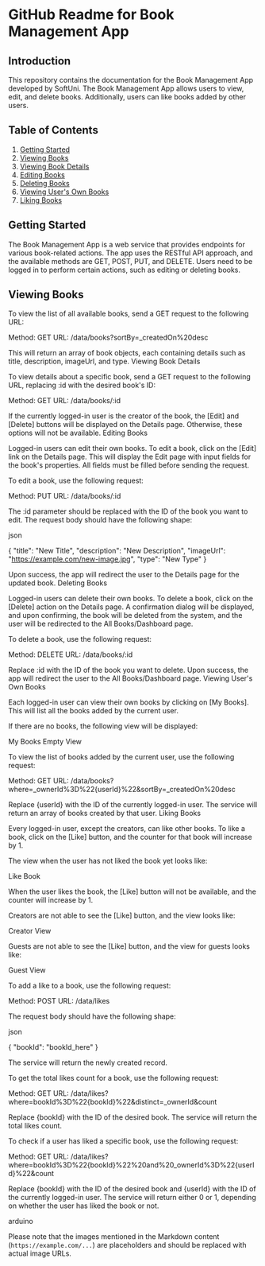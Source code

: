 # GitHub Readme for Book Management App


## Introduction

This repository contains the documentation for the Book Management App developed by SoftUni.
The Book Management App allows users to view, edit, and delete books. Additionally, users can like books added by other users.

## Table of Contents

1. [Getting Started](#getting-started)
2. [Viewing Books](#viewing-books)
3. [Viewing Book Details](#viewing-book-details)
4. [Editing Books](#editing-books)
5. [Deleting Books](#deleting-books)
6. [Viewing User's Own Books](#viewing-users-own-books)
7. [Liking Books](#liking-books)

## Getting Started

The Book Management App is a web service that provides endpoints for various book-related actions. The app uses the RESTful API approach, and the available methods are GET, POST, PUT, and DELETE. Users need to be logged in to perform certain actions, such as editing or deleting books.

## Viewing Books

To view the list of all available books, send a GET request to the following URL:


Method: GET
URL: /data/books?sortBy=_createdOn%20desc


This will return an array of book objects, each containing details such as title, description, imageUrl, and type.
Viewing Book Details

To view details about a specific book, send a GET request to the following URL, replacing :id with the desired book's ID:


Method: GET
URL: /data/books/:id

If the currently logged-in user is the creator of the book, the [Edit] and [Delete] buttons will be displayed on the Details page. Otherwise, these options will not be available.
Editing Books

Logged-in users can edit their own books. To edit a book, click on the [Edit] link on the Details page. This will display the Edit page with input fields for the book's properties. All fields must be filled before sending the request.

To edit a book, use the following request:


Method: PUT
URL: /data/books/:id

The :id parameter should be replaced with the ID of the book you want to edit. The request body should have the following shape:

json

{
  "title": "New Title",
  "description": "New Description",
  "imageUrl": "https://example.com/new-image.jpg",
  "type": "New Type"
}

Upon success, the app will redirect the user to the Details page for the updated book.
Deleting Books

Logged-in users can delete their own books. To delete a book, click on the [Delete] action on the Details page. A confirmation dialog will be displayed, and upon confirming, the book will be deleted from the system, and the user will be redirected to the All Books/Dashboard page.

To delete a book, use the following request:


Method: DELETE
URL: /data/books/:id

Replace :id with the ID of the book you want to delete. Upon success, the app will redirect the user to the All Books/Dashboard page.
Viewing User's Own Books

Each logged-in user can view their own books by clicking on [My Books]. This will list all the books added by the current user.

If there are no books, the following view will be displayed:

My Books Empty View

To view the list of books added by the current user, use the following request:


Method: GET
URL: /data/books?where=_ownerId%3D%22{userId}%22&sortBy=_createdOn%20desc

Replace {userId} with the ID of the currently logged-in user. The service will return an array of books created by that user.
Liking Books

Every logged-in user, except the creators, can like other books. To like a book, click on the [Like] button, and the counter for that book will increase by 1.

The view when the user has not liked the book yet looks like:

Like Book

When the user likes the book, the [Like] button will not be available, and the counter will increase by 1.

Creators are not able to see the [Like] button, and the view looks like:

Creator View

Guests are not able to see the [Like] button, and the view for guests looks like:

Guest View

To add a like to a book, use the following request:


Method: POST
URL: /data/likes

The request body should have the following shape:

json

{
  "bookId": "bookId_here"
}

The service will return the newly created record.

To get the total likes count for a book, use the following request:


Method: GET
URL: /data/likes?where=bookId%3D%22{bookId}%22&distinct=_ownerId&count

Replace {bookId} with the ID of the desired book. The service will return the total likes count.

To check if a user has liked a specific book, use the following request:


Method: GET
URL: /data/likes?where=bookId%3D%22{bookId}%22%20and%20_ownerId%3D%22{userId}%22&count

Replace {bookId} with the ID of the desired book and {userId} with the ID of the currently logged-in user. The service will return either 0 or 1, depending on whether the user has liked the book or not.

arduino


Please note that the images mentioned in the Markdown content (`https://example.com/...`) are placeholders and should be replaced with actual image URLs.
